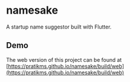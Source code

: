 # namesake

A startup name suggestor built with Flutter.

## Demo

The web version of this project can be found at [https://pratikms.github.io/namesake/build/web](https://pratikms.github.io/namesake/build/web)
